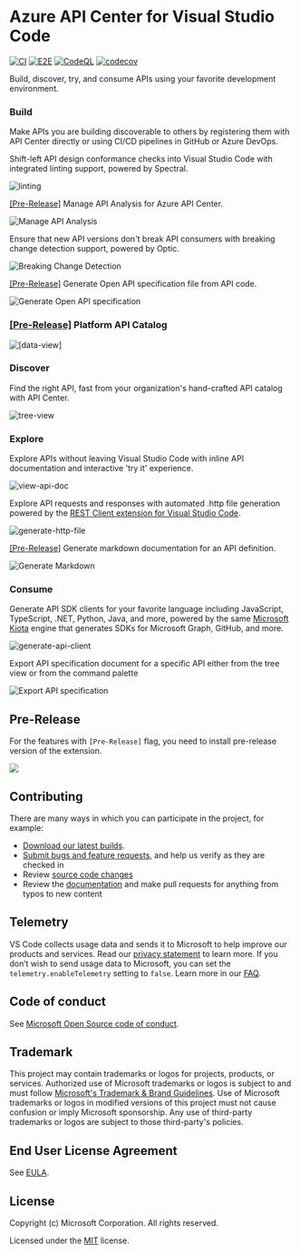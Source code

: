 # Azure API Center for Visual Studio Code
[![CI](https://github.com/microsoft/vscode-azureapicenter/actions/workflows/ci.yml/badge.svg?branch=dev)](https://github.com/microsoft/vscode-azureapicenter/actions/workflows/ci.yml)
[![E2E](https://github.com/microsoft/vscode-azureapicenter/actions/workflows/e2e.yml/badge.svg?branch=dev)](https://github.com/microsoft/vscode-azureapicenter/actions/workflows/e2e.yml)
[![CodeQL](https://github.com/microsoft/vscode-azureapicenter/actions/workflows/codeql.yml/badge.svg?branch=dev)](https://github.com/microsoft/vscode-azureapicenter/actions/workflows/codeql.yml)
[![codecov](https://codecov.io/gh/microsoft/vscode-azureapicenter/branch/dev/graph/badge.svg?token=TIJgHIZNDD)](https://codecov.io/gh/microsoft/vscode-azureapicenter)

Build, discover, try, and consume APIs using your favorite development environment.

### Build

Make APIs you are building discoverable to others by registering them with API Center directly or using CI/CD pipelines in GitHub or Azure DevOps.

Shift-left API design conformance checks into Visual Studio Code with integrated linting support, powered by Spectral.

![linting](./media/integrated-lint.png)

[[Pre-Release]](#pre-release) Manage API Analysis for Azure API Center.

![Manage API Analysis](./media/managed-lint.png)

Ensure that new API versions don't break API consumers with breaking change detection support, powered by Optic.

![Breaking Change Detection](./media/breaking-change.png)

[[Pre-Release]](#pre-release) Generate Open API specification file from API code.

![Generate Open API specification](./media/generate-api-documentation.gif)

### [[Pre-Release]](#pre-release) Platform API Catalog
![[data-view]](https://raw.githubusercontent.com/microsoft/vscode-azureapicenter/main/media/add-data-api.gif)

### Discover

Find the right API, fast from your organization's hand-crafted API catalog with API Center.

![tree-view](./media/tree-view.png)


### Explore

Explore APIs without leaving Visual Studio Code with inline API documentation and interactive 'try it' experience.

![view-api-doc](./media/view-api-doc.png)

Explore API requests and responses with automated .http file generation powered by the [REST Client extension for Visual Studio Code](https://marketplace.visualstudio.com/items?itemName=humao.rest-client).

![generate-http-file](./media/generate-http-file.png)

[[Pre-Release]](#pre-release) Generate markdown documentation for an API definition.

![Generate Markdown](./media/generate-markdown.png)

### Consume

Generate API SDK clients for your favorite language including JavaScript, TypeScript, .NET, Python, Java, and more, powered by the same [Microsoft Kiota](https://learn.microsoft.com/en-us/openapi/kiota/overview) engine that generates SDKs for Microsoft Graph, GitHub, and more.

![generate-api-client](./media/generate-api-client.png)

Export API specification document for a specific API either from the tree view or from the command palette

![Export API specification](./media/export-api.gif)

## Pre-Release

For the features with `[Pre-Release]` flag, you need to install pre-release version of the extension.

![](/media/pre-release.png)

## Contributing

There are many ways in which you can participate in the project, for example:

- [Download our latest builds](https://github.com/microsoft/vscode-azureapicenter/releases).
- [Submit bugs and feature requests](https://github.com/microsoft/vscode-azureapicenter/issues), and help us verify as they are checked in
- Review [source code changes](https://github.com/microsoft/vscode-azureapicenter/pulls)
- Review the [documentation](CONTRIBUTING.md) and make pull requests for anything from typos to new content

## Telemetry

VS Code collects usage data and sends it to Microsoft to help improve our products and services. Read our [privacy statement](https://go.microsoft.com/fwlink/?LinkID=528096&clcid=0x409) to learn more. If you don’t wish to send usage data to Microsoft, you can set the `telemetry.enableTelemetry` setting to `false`. Learn more in our [FAQ](https://code.visualstudio.com/docs/supporting/faq#_how-to-disable-telemetry-reporting).


## Code of conduct

See [Microsoft Open Source code of conduct](https://opensource.microsoft.com/codeofconduct).

## Trademark

This project may contain trademarks or logos for projects, products, or services. Authorized use of Microsoft trademarks or logos is subject to and must follow [Microsoft's Trademark & Brand Guidelines](https://www.microsoft.com/legal/intellectualproperty/trademarks/usage/general). Use of Microsoft trademarks or logos in modified versions of this project must not cause confusion or imply Microsoft sponsorship. Any use of third-party trademarks or logos are subject to those third-party's policies.

## End User License Agreement
See [EULA](EULA).

## License

Copyright (c) Microsoft Corporation. All rights reserved.

Licensed under the [MIT](LICENSE) license.

